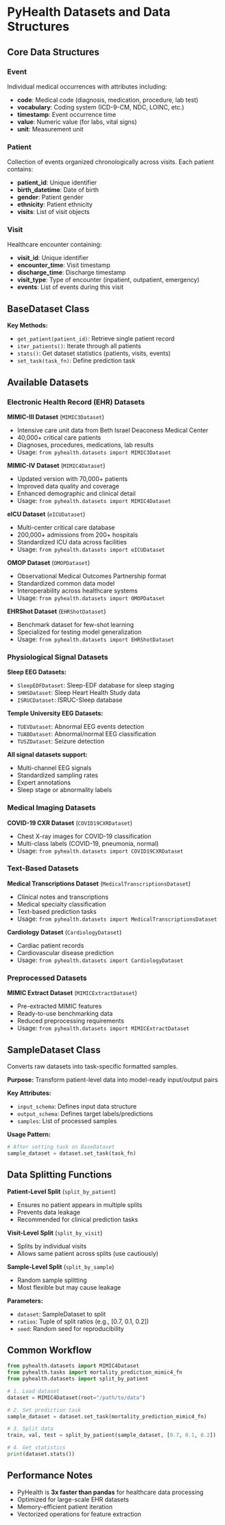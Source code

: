 # PyHealth Datasets and Data Structures

## Core Data Structures

### Event
Individual medical occurrences with attributes including:
- **code**: Medical code (diagnosis, medication, procedure, lab test)
- **vocabulary**: Coding system (ICD-9-CM, NDC, LOINC, etc.)
- **timestamp**: Event occurrence time
- **value**: Numeric value (for labs, vital signs)
- **unit**: Measurement unit

### Patient
Collection of events organized chronologically across visits. Each patient contains:
- **patient_id**: Unique identifier
- **birth_datetime**: Date of birth
- **gender**: Patient gender
- **ethnicity**: Patient ethnicity
- **visits**: List of visit objects

### Visit
Healthcare encounter containing:
- **visit_id**: Unique identifier
- **encounter_time**: Visit timestamp
- **discharge_time**: Discharge timestamp
- **visit_type**: Type of encounter (inpatient, outpatient, emergency)
- **events**: List of events during this visit

## BaseDataset Class

**Key Methods:**
- `get_patient(patient_id)`: Retrieve single patient record
- `iter_patients()`: Iterate through all patients
- `stats()`: Get dataset statistics (patients, visits, events)
- `set_task(task_fn)`: Define prediction task

## Available Datasets

### Electronic Health Record (EHR) Datasets

**MIMIC-III Dataset** (`MIMIC3Dataset`)
- Intensive care unit data from Beth Israel Deaconess Medical Center
- 40,000+ critical care patients
- Diagnoses, procedures, medications, lab results
- Usage: `from pyhealth.datasets import MIMIC3Dataset`

**MIMIC-IV Dataset** (`MIMIC4Dataset`)
- Updated version with 70,000+ patients
- Improved data quality and coverage
- Enhanced demographic and clinical detail
- Usage: `from pyhealth.datasets import MIMIC4Dataset`

**eICU Dataset** (`eICUDataset`)
- Multi-center critical care database
- 200,000+ admissions from 200+ hospitals
- Standardized ICU data across facilities
- Usage: `from pyhealth.datasets import eICUDataset`

**OMOP Dataset** (`OMOPDataset`)
- Observational Medical Outcomes Partnership format
- Standardized common data model
- Interoperability across healthcare systems
- Usage: `from pyhealth.datasets import OMOPDataset`

**EHRShot Dataset** (`EHRShotDataset`)
- Benchmark dataset for few-shot learning
- Specialized for testing model generalization
- Usage: `from pyhealth.datasets import EHRShotDataset`

### Physiological Signal Datasets

**Sleep EEG Datasets:**
- `SleepEDFDataset`: Sleep-EDF database for sleep staging
- `SHHSDataset`: Sleep Heart Health Study data
- `ISRUCDataset`: ISRUC-Sleep database

**Temple University EEG Datasets:**
- `TUEVDataset`: Abnormal EEG events detection
- `TUABDataset`: Abnormal/normal EEG classification
- `TUSZDataset`: Seizure detection

**All signal datasets support:**
- Multi-channel EEG signals
- Standardized sampling rates
- Expert annotations
- Sleep stage or abnormality labels

### Medical Imaging Datasets

**COVID-19 CXR Dataset** (`COVID19CXRDataset`)
- Chest X-ray images for COVID-19 classification
- Multi-class labels (COVID-19, pneumonia, normal)
- Usage: `from pyhealth.datasets import COVID19CXRDataset`

### Text-Based Datasets

**Medical Transcriptions Dataset** (`MedicalTranscriptionsDataset`)
- Clinical notes and transcriptions
- Medical specialty classification
- Text-based prediction tasks
- Usage: `from pyhealth.datasets import MedicalTranscriptionsDataset`

**Cardiology Dataset** (`CardiologyDataset`)
- Cardiac patient records
- Cardiovascular disease prediction
- Usage: `from pyhealth.datasets import CardiologyDataset`

### Preprocessed Datasets

**MIMIC Extract Dataset** (`MIMICExtractDataset`)
- Pre-extracted MIMIC features
- Ready-to-use benchmarking data
- Reduced preprocessing requirements
- Usage: `from pyhealth.datasets import MIMICExtractDataset`

## SampleDataset Class

Converts raw datasets into task-specific formatted samples.

**Purpose:** Transform patient-level data into model-ready input/output pairs

**Key Attributes:**
- `input_schema`: Defines input data structure
- `output_schema`: Defines target labels/predictions
- `samples`: List of processed samples

**Usage Pattern:**
```python
# After setting task on BaseDataset
sample_dataset = dataset.set_task(task_fn)
```

## Data Splitting Functions

**Patient-Level Split** (`split_by_patient`)
- Ensures no patient appears in multiple splits
- Prevents data leakage
- Recommended for clinical prediction tasks

**Visit-Level Split** (`split_by_visit`)
- Splits by individual visits
- Allows same patient across splits (use cautiously)

**Sample-Level Split** (`split_by_sample`)
- Random sample splitting
- Most flexible but may cause leakage

**Parameters:**
- `dataset`: SampleDataset to split
- `ratios`: Tuple of split ratios (e.g., [0.7, 0.1, 0.2])
- `seed`: Random seed for reproducibility

## Common Workflow

```python
from pyhealth.datasets import MIMIC4Dataset
from pyhealth.tasks import mortality_prediction_mimic4_fn
from pyhealth.datasets import split_by_patient

# 1. Load dataset
dataset = MIMIC4Dataset(root="/path/to/data")

# 2. Set prediction task
sample_dataset = dataset.set_task(mortality_prediction_mimic4_fn)

# 3. Split data
train, val, test = split_by_patient(sample_dataset, [0.7, 0.1, 0.2])

# 4. Get statistics
print(dataset.stats())
```

## Performance Notes

- PyHealth is **3x faster than pandas** for healthcare data processing
- Optimized for large-scale EHR datasets
- Memory-efficient patient iteration
- Vectorized operations for feature extraction

